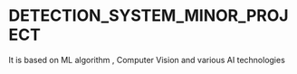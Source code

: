# DETECTION_SYSTEM_MINOR_PROJECT
It is based on ML algorithm , Computer Vision and various AI technologies
